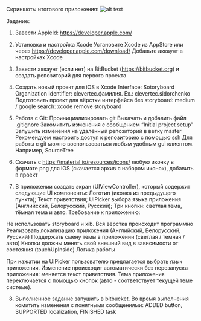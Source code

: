 Скриншоты итогового приложения:
![alt text](https://drive.google.com/uc?export=download&confirm=no_antivirus&id=1VPw4HCrRBhpJjohdKSRCDQqm60RiQ1yP)

Задание:
1. Завести AppleId: https://developer.apple.com/
2. Установка и настройка Xcode
Установите Xcode из AppStore или через https://developer.apple.com/download/
Добавьте аккаунт в настройках Xcode
3. Завести аккаунт (если нет) на BitBucket (https://bitbucket.org) и создать репозиторий для первого проекта
4. Создать новый проект для iOS в Xcode
Interface: Sotoryboard
Organization Identifier: clevertec.фамилия. Ex.: clevertec.sidorchenko
Подготовить проект для вёрстки интерфейса без storyboard: medium / google search: xcode remove storyboard
5. Работа с Git:
Проинициализировать git
Выкачать и добавить файл .gitignore
Закомитить изменения с сообщением “Initial project setup”
Запушить изменения на удалённый репозиторий в ветку master
Рекомендуем настроить доступ к репозиторию с помощью ssh Для работы с git можно воспользоваться любым удобным gui клиентом. Например, SourceTree

6. Скачать с https://material.io/resources/icons/ любую иконку в формате png для iOS (скачается архив с набором иконок), добавить в проект
7. В приложении создать экран (UIViewController), который содержит следующие UI компоненты:
Логотип (иконка из предыдущего пункта);
Текст приветствия;
UIPicker выбора языка приложения (Английский, Белорусский, Русский);
Три кнопки: светлая тема, тёмная тема и авто.
Требование к приложению:

Не использовать storyboard и xib. Вся вёрстка происходит программно
Реализовать локализацию приложения (Английский, Белорусский, Русский)
Поддержать смену темы в приложении (светлая / темная / авто)
Кнопки должны менять свой внешний вид в зависимости от состояния (touchUpInside)
Логика работы

При нажатии на UIPicker пользователю предлагается выбрать язык приложения. Изменение происходит автоматически без перезапуска приложения: меняется текст приветствия. Тема приложения переключается с помощью кнопок (авто - соответствует текущей теме системе).

8. Выполненное задание запушить в bitbucket. Во время выполнения комитить изменения с понятными сообщениями: ADDED button, SUPPORTED localization, FINISHED task
